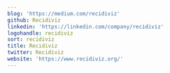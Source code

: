 ```yaml
---
blog: 'https://medium.com/recidiviz'
github: Recidiviz
linkedin: 'https://linkedin.com/company/recidiviz'
logohandle: recidiviz
sort: recidiviz
title: Recidiviz
twitter: Recidiviz
website: 'https://www.recidiviz.org/'
---
```

